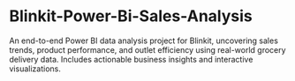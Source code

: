 # Blinkit-Power-Bi-Sales-Analysis
An end-to-end Power BI data analysis project for Blinkit, uncovering sales trends, product performance, and outlet efficiency using real-world grocery delivery data. Includes actionable business insights and interactive visualizations.

